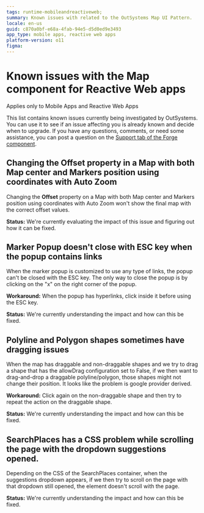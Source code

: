 ```yaml
---
tags: runtime-mobileandreactiveweb;  
summary: Known issues with related to the OutSystems Map UI Pattern.
locale: en-us
guid: c870a0bf-e68a-4fab-94e5-d5d0ed9e3493
app_type: mobile apps, reactive web apps
platform-version: o11
figma:
---
```


# Known issues with the Map component for Reactive Web apps

<div class="info" markdown="1">

Applies only to Mobile Apps and Reactive Web Apps

</div>

This list contains known issues currently being investigated by OutSystems. You can use it to see if an issue affecting you is already known and decide when to upgrade. If you have any questions, comments, or need some assistance, you can post a question on the [Support tab of the Forge component](https://www.outsystems.com/forge/component-discussions/9909/OutSystems+Maps).

## Changing the Offset property in a Map with both Map center and Markers position using coordinates with Auto Zoom

Changing the **Offset** property on a Map with both Map center and Markers position using coordinates with Auto Zoom won't show the final map with the correct offset values.

**Status:** We're currently evaluating the impact of this issue and figuring out how it can be fixed.

## Marker Popup doesn't close with ESC key when the popup contains links

When the marker popup is customized to use any type of links, the popup can't be closed with the ESC key. The only way to close the popup is by clicking on the "x" on the right corner of the popup.

**Workaround:** When the popup has hyperlinks, click inside it before using the ESC key.

**Status:** We're currently understanding the impact and how can this be fixed.

## Polyline and Polygon shapes sometimes have dragging issues

When the map has draggable and non-draggable shapes and we try to drag a shape that has the allowDrag configuration set to False, if we then want to drag-and-drop a draggable polyline/polygon, those shapes might not change their position. It looks like the problem is google provider derived.

**Workaround:** Click again on the non-draggable shape and then try to repeat the action on the draggable shape.

**Status:** We're currently understanding the impact and how can this be fixed.

## SearchPlaces has a CSS problem while scrolling the page with the dropdown suggestions opened.

Depending on the CSS of the SearchPlaces container, when the suggestions dropdown appears, if we then try to scroll on the page with that dropdown still opened, the element doesn't scroll with the page.

**Status:** We're currently understanding the impact and how can this be fixed.
